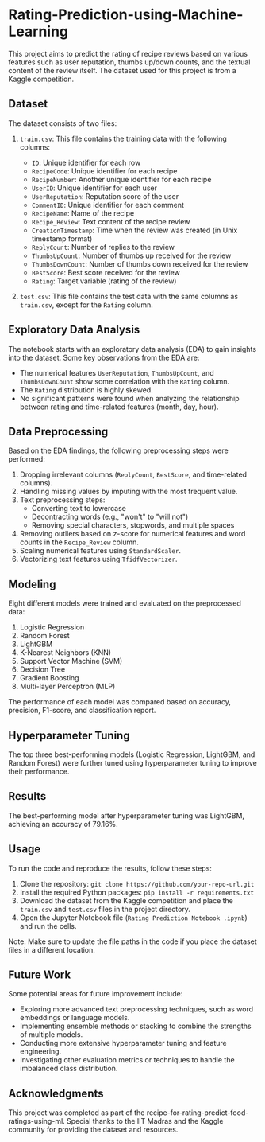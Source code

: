 # Rating-Prediction-using-Machine-Learning

This project aims to predict the rating of recipe reviews based on various features such as user reputation, thumbs up/down counts, and the textual content of the review itself. The dataset used for this project is from a Kaggle competition.

## Dataset

The dataset consists of two files:

1. `train.csv`: This file contains the training data with the following columns:
   - `ID`: Unique identifier for each row
   - `RecipeCode`: Unique identifier for each recipe
   - `RecipeNumber`: Another unique identifier for each recipe
   - `UserID`: Unique identifier for each user
   - `UserReputation`: Reputation score of the user
   - `CommentID`: Unique identifier for each comment
   - `RecipeName`: Name of the recipe
   - `Recipe_Review`: Text content of the recipe review
   - `CreationTimestamp`: Time when the review was created (in Unix timestamp format)
   - `ReplyCount`: Number of replies to the review
   - `ThumbsUpCount`: Number of thumbs up received for the review
   - `ThumbsDownCount`: Number of thumbs down received for the review
   - `BestScore`: Best score received for the review
   - `Rating`: Target variable (rating of the review)

2. `test.csv`: This file contains the test data with the same columns as `train.csv`, except for the `Rating` column.

## Exploratory Data Analysis

The notebook starts with an exploratory data analysis (EDA) to gain insights into the dataset. Some key observations from the EDA are:

- The numerical features `UserReputation`, `ThumbsUpCount`, and `ThumbsDownCount` show some correlation with the `Rating` column.
- The `Rating` distribution is highly skewed.
- No significant patterns were found when analyzing the relationship between rating and time-related features (month, day, hour).

## Data Preprocessing

Based on the EDA findings, the following preprocessing steps were performed:

1. Dropping irrelevant columns (`ReplyCount`, `BestScore`, and time-related columns).
2. Handling missing values by imputing with the most frequent value.
3. Text preprocessing steps:
   - Converting text to lowercase
   - Decontracting words (e.g., "won't" to "will not")
   - Removing special characters, stopwords, and multiple spaces
4. Removing outliers based on z-score for numerical features and word counts in the `Recipe_Review` column.
5. Scaling numerical features using `StandardScaler`.
6. Vectorizing text features using `TfidfVectorizer`.

## Modeling

Eight different models were trained and evaluated on the preprocessed data:

1. Logistic Regression
2. Random Forest
3. LightGBM
4. K-Nearest Neighbors (KNN)
5. Support Vector Machine (SVM)
6. Decision Tree
7. Gradient Boosting
8. Multi-layer Perceptron (MLP)

The performance of each model was compared based on accuracy, precision, F1-score, and classification report.

## Hyperparameter Tuning

The top three best-performing models (Logistic Regression, LightGBM, and Random Forest) were further tuned using hyperparameter tuning to improve their performance.

## Results

The best-performing model after hyperparameter tuning was LightGBM, achieving an accuracy of 79.16%.

## Usage

To run the code and reproduce the results, follow these steps:

1. Clone the repository: `git clone https://github.com/your-repo-url.git`
2. Install the required Python packages: `pip install -r requirements.txt`
3. Download the dataset from the Kaggle competition and place the `train.csv` and `test.csv` files in the project directory.
4. Open the Jupyter Notebook file (`Rating Prediction Notebook .ipynb`) and run the cells.

Note: Make sure to update the file paths in the code if you place the dataset files in a different location.

## Future Work

Some potential areas for future improvement include:

- Exploring more advanced text preprocessing techniques, such as word embeddings or language models.
- Implementing ensemble methods or stacking to combine the strengths of multiple models.
- Conducting more extensive hyperparameter tuning and feature engineering.
- Investigating other evaluation metrics or techniques to handle the imbalanced class distribution.

## Acknowledgments

This project was completed as part of the recipe-for-rating-predict-food-ratings-using-ml. Special thanks to the IIT Madras and the Kaggle community for providing the dataset and resources.


